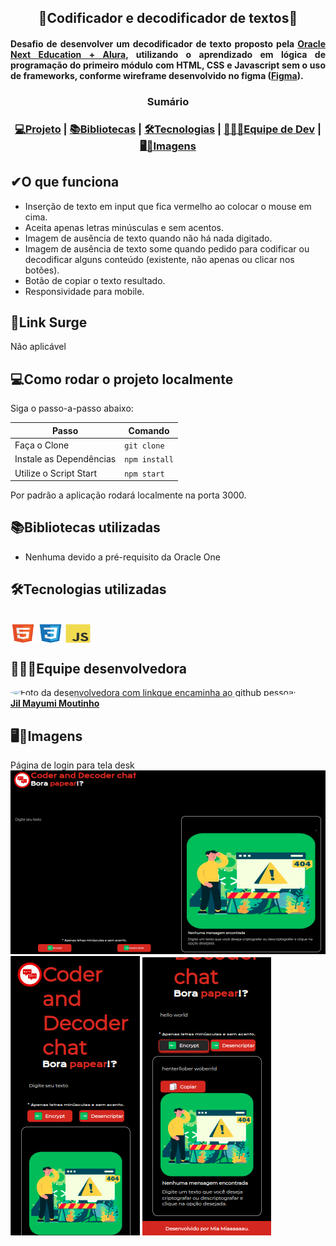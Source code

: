 <h2 align="center">🤖Codificador e decodificador de textos🤖 </h2>

<h4 align="justify">
Desafio de desenvolver um decodificador de texto proposto pela <a href="https://www.alura.com.br/challenges/challenge-one-logica/sprint01-construa-decodificador-texto-com-javascript">Oracle Next Education + Alura</a>, utilizando o aprendizado em lógica de programação do primeiro módulo com HTML, CSS e Javascript sem o uso de frameworks, conforme wireframe desenvolvido no figma (<a href="https://www.figma.com/design/tvFEYhVfZTjdJ5P24RGV21/Alura-Challenge---Desafio-1---L%C3%B3gica?node-id=0-1&t=55rmbGC5mz17kRYS-0">Figma</a>).
<h4/>

<h3 align="center"> Sumário  </h3>

<h3 align="center"> 

[💻Projeto](#como-rodar-o-projeto-localmente) | [📚Bibliotecas](#bibliotecas-utilizadas) | 
[🛠️Tecnologias](#tecnologias-utilizadas) | [👩🏻‍💻Equipe de Dev](#equipe-desenvolvedora) | [🖥️📱Imagens](#imagens) 

<h3/>

## ✔O que funciona
- Inserção de texto em input que fica vermelho ao colocar o mouse em cima.
- Aceita apenas letras minúsculas e sem acentos.
- Imagem de ausência de texto quando não há nada digitado.
- Imagem de ausência de texto some quando pedido para codificar ou decodificar alguns conteúdo (existente, não apenas ou clicar nos botões). 
- Botão de copiar o texto resultado.
- Responsividade para mobile.

## 🔗Link Surge
Não aplicável

## 💻Como rodar o projeto localmente
Siga o passo-a-passo abaixo:

| Passo                     | Comando            |
| ------------------------- | ------------------ |
| Faça o Clone              | `git clone`        |
| Instale as Dependências   | `npm install`      |
| Utilize o Script Start    | `npm start`        |

Por padrão a aplicação rodará localmente na porta 3000.

## 📚Bibliotecas utilizadas
- Nenhuma devido a pré-requisito da Oracle One

## 🛠Tecnologias utilizadas
 <div style="display: inline_block"><br>
  <img align="center" alt="HTML" height="30" width="40" src="https://raw.githubusercontent.com/devicons/devicon/master/icons/html5/html5-original.svg">
  <img align="center" alt="CSS" height="30" width="40" src="https://raw.githubusercontent.com/devicons/devicon/master/icons/css3/css3-original.svg">
  <img align="center" alt="JavaScript" height="30" width="40" src="https://github.com/devicons/devicon/blob/master/icons/javascript/javascript-original.svg">
  </div>

## 👩🏻‍💻Equipe desenvolvedora 
<a href="https://github.com/JilMayumiMoutinho"><img style="border-radius: 50%;" src="https://avatars.githubusercontent.com/u/104766367?v=4" width="100px;" alt="Foto da desenvolvedora com linkque encaminha ao github pessoal"/><br /><b>Jil Mayumi Moutinho</b></a>

## 🖥📱Imagens
 Página de login para tela desk<br />
![Captura de tela codificador](image.png)
![Captura de tela em mobile](image-1.png)
![Captura de tela em mobile codificado](image-2.png)